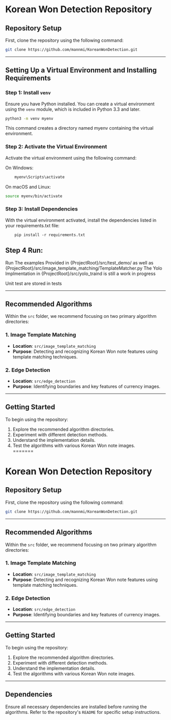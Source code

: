 # Korean Won Detection Repository

## Repository Setup

First, clone the repository using the following command:

```bash
git clone https://github.com/mannmi/KoreanWonDetection.git
```

---

## Setting Up a Virtual Environment and Installing Requirements

### Step 1: Install `venv`
Ensure you have Python installed. You can create a virtual environment using the `venv` module, which is included in Python 3.3 and later.

```bash
python3 -m venv myenv
```

This command creates a directory named myenv containing the virtual environment.

### Step 2: Activate the Virtual Environment
Activate the virtual environment using the following command:

On Windows:
```bash
    myenv\Scripts\activate
```
On macOS and Linux:
```bash
source myenv/bin/activate
```

### Step 3: Install Dependencies
With the virtual environment activated, install the dependencies listed in your requirements.txt file:
```
    pip install -r requirements.txt
```

## Step 4 Run:
Run The examples Provided in {ProjectRoot}/src/test_demo/ as well as 
{ProjectRoot}/src/image_template_matching/TemplateMatcher.py
The Yolo Implmentation in {ProjectRoot}/src/yolo_traind is still a work in progress

Unit test are stored in tests

---

## Recommended Algorithms

Within the `src` folder, we recommend focusing on two primary algorithm directories:

### 1. **Image Template Matching**  
- **Location**: `src/image_template_matching`  
- **Purpose**: Detecting and recognizing Korean Won note features using template matching techniques.  

### 2. **Edge Detection**  
- **Location**: `src/edge_detection`  
- **Purpose**: Identifying boundaries and key features of currency images.  

---

## Getting Started

To begin using the repository:  
1. Explore the recommended algorithm directories.  
2. Experiment with different detection methods.  
3. Understand the implementation details.  
4. Test the algorithms with various Korean Won note images.  
=======
# Korean Won Detection Repository

## Repository Setup

First, clone the repository using the following command:

```bash
git clone https://github.com/mannmi/KoreanWonDetection.git
```

---

## Recommended Algorithms

Within the `src` folder, we recommend focusing on two primary algorithm directories:

### 1. **Image Template Matching**  
- **Location**: `src/image_template_matching`  
- **Purpose**: Detecting and recognizing Korean Won note features using template matching techniques.  

### 2. **Edge Detection**  
- **Location**: `src/edge_detection`  
- **Purpose**: Identifying boundaries and key features of currency images.  

---

## Getting Started

To begin using the repository:  
1. Explore the recommended algorithm directories.  
2. Experiment with different detection methods.  
3. Understand the implementation details.  
4. Test the algorithms with various Korean Won note images.  

---

## Dependencies

Ensure all necessary dependencies are installed before running the algorithms. Refer to the repository's `README` for specific setup instructions.
